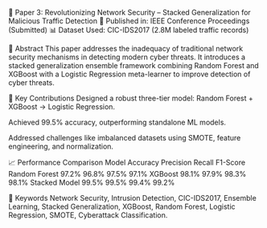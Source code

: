 🔐 Paper 3: Revolutionizing Network Security – Stacked Generalization for Malicious Traffic Detection
📍 Published in: IEEE Conference Proceedings (Submitted)
📊 Dataset Used: CIC-IDS2017 (2.8M labeled traffic records)

📌 Abstract
This paper addresses the inadequacy of traditional network security mechanisms in detecting modern cyber threats. It introduces a stacked generalization ensemble framework combining Random Forest and XGBoost with a Logistic Regression meta-learner to improve detection of cyber threats.

🧩 Key Contributions
Designed a robust three-tier model: Random Forest + XGBoost → Logistic Regression.

Achieved 99.5% accuracy, outperforming standalone ML models.

Addressed challenges like imbalanced datasets using SMOTE, feature engineering, and normalization.

📈 Performance Comparison
Model	Accuracy	Precision	Recall	F1-Score
Random Forest	97.2%	96.8%	97.5%	97.1%
XGBoost	98.1%	97.9%	98.3%	98.1%
Stacked Model	99.5%	99.5%	99.4%	99.2%

🧠 Keywords
Network Security, Intrusion Detection, CIC-IDS2017, Ensemble Learning, Stacked Generalization, XGBoost, Random Forest, Logistic Regression, SMOTE, Cyberattack Classification.


